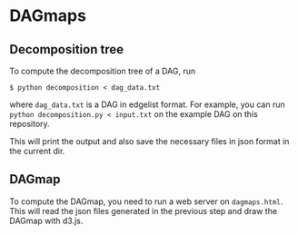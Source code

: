 # DAGmaps

## Decomposition tree

To compute the decomposition tree of a DAG, run

```
$ python decomposition < dag_data.txt
```

where `dag_data.txt` is a DAG in edgelist format.  For example, you can run
`python decomposition.py < input.txt` on the example DAG on this repository.

This will print the output and also save the necessary files in json format
in the current dir.


## DAGmap

To compute the DAGmap, you need to run a web server on `dagmaps.html`.
This will read the json files generated in the previous step and draw the
DAGmap with d3.js.

